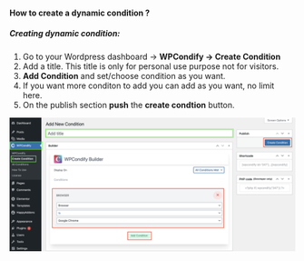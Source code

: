 #### How to create a dynamic condition ?

##### Creating dynamic condition:
1. Go to your Wordpress dashboard → **WPCondify → Create Condition**
2. Add a title. This title is only for personal use purpose not for visitors.
3. **Add Condition** and set/choose condition as you want.
4. If you want more conditon to add you can add as you want, no limit here.
5. On the publish section **push** the **create condtion** button.

<img src="/documentation/image/createcondition.png" alt="userole" width="600"/>